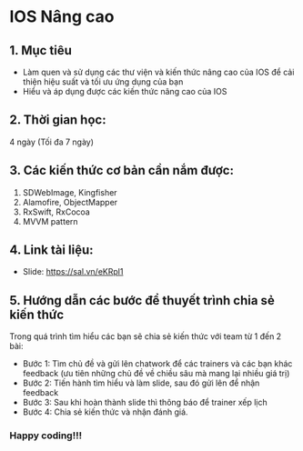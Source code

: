 # IOS Nâng cao

## 1. Mục tiêu
- Làm quen và sử dụng các thư viện và kiến thức nâng cao của IOS để cải thiện hiệu suất và tối ưu ứng dụng của bạn
- Hiểu và áp dụng được các kiến thức nâng cao của IOS

## 2. Thời gian học:
4 ngày (Tối đa 7 ngày)

## 3. Các kiến thức cơ bản cần nắm được:
1. SDWebImage, Kingfisher
2. Alamofire, ObjectMapper
3. RxSwift, RxCocoa
4. MVVM pattern

## 4. Link tài liệu:
* Slide: https://sal.vn/eKRpl1

## 5. Hướng dẫn các bước để thuyết trình chia sẻ kiến thức
Trong quá trình tìm hiểu các bạn sẽ chia sẻ kiến thức với team từ 1 đến 2 bài:
* Bước 1: Tìm chủ đề và gửi lên chatwork để các trainers và các bạn khác feedback (ưu tiên những chủ đề về chiều sâu mà mang lại nhiều giá trị)
* Bước 2: Tiến hành tìm hiểu và làm slide, sau đó gửi lên để nhận feedback
* Bước 3: Sau khi hoàn thành slide thì thông báo để trainer xếp lịch
* Bước 4: Chia sẻ kiến thức và nhận đánh giá.

### Happy coding!!!
